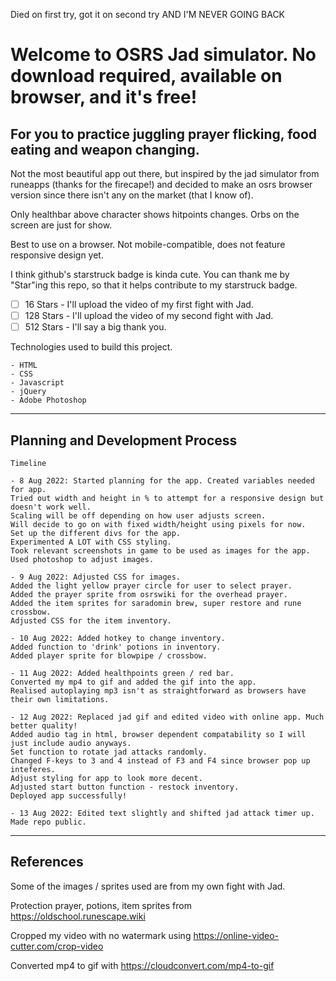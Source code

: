 <!-- OSRS Jad simulator on browser -->
<!-- ZY, 8 Aug 2022 -->

Died on first try, got it on second try AND I'M NEVER GOING BACK

# Welcome to OSRS Jad simulator. No download required, available on browser, and it's free!

## For you to practice juggling prayer flicking, food eating and weapon changing.

Not the most beautiful app out there, but inspired by the jad simulator from runeapps (thanks for the firecape!) and decided to make an osrs browser version since there isn't any on the market (that I know of).

Only healthbar above character shows hitpoints changes. Orbs on the screen are just for show.

Best to use on a browser. Not mobile-compatible, does not feature responsive design yet.

I think github's starstruck badge is kinda cute.
You can thank me by "Star"ing this repo, so that it helps contribute to my starstruck badge.

- [ ] 16 Stars - I'll upload the video of my first fight with Jad.
- [ ] 128 Stars - I'll upload the video of my second fight with Jad.
- [ ] 512 Stars - I'll say a big thank you.

Technologies used to build this project.

```
- HTML
- CSS
- Javascript
- jQuery
- Adobe Photoshop
```

---

## Planning and Development Process

```
Timeline

- 8 Aug 2022: Started planning for the app. Created variables needed for app.
Tried out width and height in % to attempt for a responsive design but doesn't work well.
Scaling will be off depending on how user adjusts screen.
Will decide to go on with fixed width/height using pixels for now.
Set up the different divs for the app.
Experimented A LOT with CSS styling.
Took relevant screenshots in game to be used as images for the app.
Used photoshop to adjust images.

- 9 Aug 2022: Adjusted CSS for images.
Added the light yellow prayer circle for user to select prayer.
Added the prayer sprite from osrswiki for the overhead prayer.
Added the item sprites for saradomin brew, super restore and rune crossbow.
Adjusted CSS for the item inventory.

- 10 Aug 2022: Added hotkey to change inventory.
Added function to 'drink' potions in inventory.
Added player sprite for blowpipe / crossbow.

- 11 Aug 2022: Added healthpoints green / red bar.
Converted my mp4 to gif and added the gif into the app.
Realised autoplaying mp3 isn't as straightforward as browsers have their own limitations.

- 12 Aug 2022: Replaced jad gif and edited video with online app. Much better quality!
Added audio tag in html, browser dependent compatability so I will just include audio anyways.
Set function to rotate jad attacks randomly.
Changed F-keys to 3 and 4 instead of F3 and F4 since browser pop up inteferes.
Adjust styling for app to look more decent.
Adjusted start button function - restock inventory.
Deployed app successfully!

- 13 Aug 2022: Edited text slightly and shifted jad attack timer up.
Made repo public.
```

---

## References

Some of the images / sprites used are from my own fight with Jad.

Protection prayer, potions, item sprites from https://oldschool.runescape.wiki

Cropped my video with no watermark using https://online-video-cutter.com/crop-video

Converted mp4 to gif with https://cloudconvert.com/mp4-to-gif